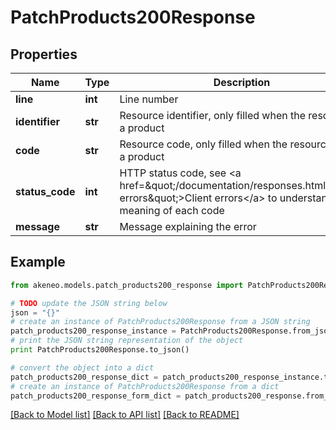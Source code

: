 # PatchProducts200Response


## Properties
Name | Type | Description | Notes
------------ | ------------- | ------------- | -------------
**line** | **int** | Line number | [optional] 
**identifier** | **str** | Resource identifier, only filled when the resource is a product | [optional] 
**code** | **str** | Resource code, only filled when the resource is not a product | [optional] 
**status_code** | **int** | HTTP status code, see &lt;a href&#x3D;\&quot;/documentation/responses.html#client-errors\&quot;&gt;Client errors&lt;/a&gt; to understand the meaning of each code | [optional] 
**message** | **str** | Message explaining the error | [optional] 

## Example

```python
from akeneo.models.patch_products200_response import PatchProducts200Response

# TODO update the JSON string below
json = "{}"
# create an instance of PatchProducts200Response from a JSON string
patch_products200_response_instance = PatchProducts200Response.from_json(json)
# print the JSON string representation of the object
print PatchProducts200Response.to_json()

# convert the object into a dict
patch_products200_response_dict = patch_products200_response_instance.to_dict()
# create an instance of PatchProducts200Response from a dict
patch_products200_response_form_dict = patch_products200_response.from_dict(patch_products200_response_dict)
```
[[Back to Model list]](../README.md#documentation-for-models) [[Back to API list]](../README.md#documentation-for-api-endpoints) [[Back to README]](../README.md)


